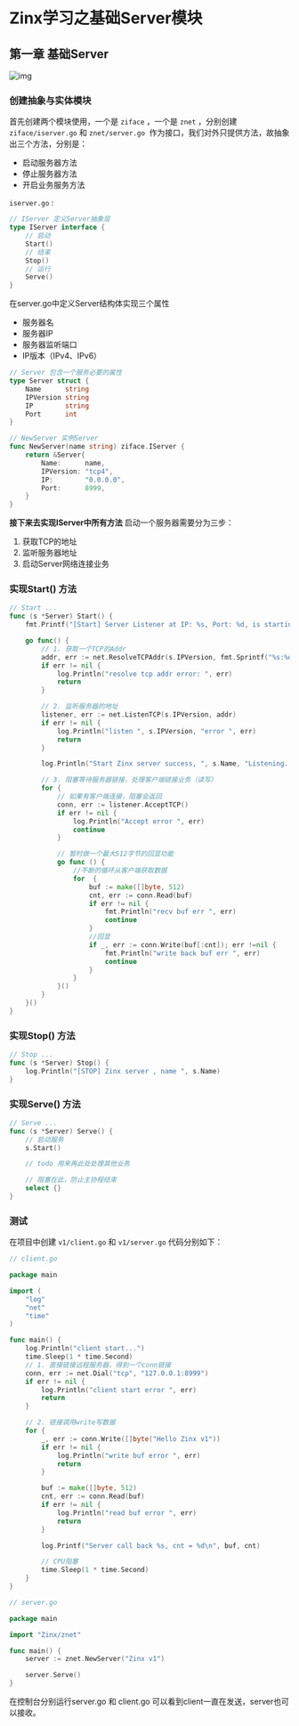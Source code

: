 # Zinx学习之基础Server模块

<!--more-->

## 第一章 基础Server

![img](https://pic.yqqy.top/blog/20201227215056.png "Server脑图")

### 创建抽象与实体模块

首先创建两个模块使用，一个是 `ziface` ，一个是 `znet` ，分别创建 `ziface/iserver.go` 和 `znet/server.go` 
作为接口，我们对外只提供方法，故抽象出三个方法，分别是：

- 启动服务器方法
- 停止服务器方法
- 开启业务服务方法

`iserver.go` : 

```go
// IServer 定义Server抽象层
type IServer interface {
	// 启动
	Start()
	// 结束
	Stop()
	// 运行
	Serve()
}
```

在server.go中定义Server结构体实现三个属性

- 服务器名
- 服务器IP
- 服务器监听端口
- IP版本（IPv4、IPv6）

```go
// Server 包含一个服务必要的属性
type Server struct {
	Name      string
	IPVersion string
	IP        string
	Port      int
}

// NewServer 实例Server
func NewServer(name string) ziface.IServer {
	return &Server{
		Name:      name,
		IPVersion: "tcp4",
		IP:        "0.0.0.0",
		Port:      8999,
	}
}
```

**接下来去实现IServer中所有方法**
启动一个服务器需要分为三步：

1. 获取TCP的地址
1. 监听服务器地址
1. 启动Server网络连接业务

### 实现Start() 方法

```go
// Start ...
func (s *Server) Start() {
	fmt.Printf("[Start] Server Listener at IP: %s, Port: %d, is starting\n", s.IP, s.Port)

	go func() {
		// 1. 获取一个TCP的Addr
		addr, err := net.ResolveTCPAddr(s.IPVersion, fmt.Sprintf("%s:%d", s.IP, s.Port))
		if err != nil {
			log.Println("resolve tcp addr error: ", err)
			return
		}

		// 2. 监听服务器的地址
		listener, err := net.ListenTCP(s.IPVersion, addr)
		if err != nil {
			log.Println("listen ", s.IPVersion, "error ", err)
			return
		}

		log.Println("Start Zinx server success, ", s.Name, "Listening...")

		// 3. 阻塞等待服务器链接，处理客户端链接业务（读写）
		for {
			// 如果有客户端连接，阻塞会返回
			conn, err := listener.AcceptTCP()
			if err != nil {
				log.Println("Accept error ", err)
				continue
			}

            // 暂时做一个最大512字节的回显功能
			go func () {
                //不断的循环从客户端获取数据
                for  {
                    buf := make([]byte, 512)
                    cnt, err := conn.Read(buf)
                    if err != nil {
                        fmt.Println("recv buf err ", err)
                        continue
                    }
                    //回显
                    if _, err := conn.Write(buf[:cnt]); err !=nil {
                        fmt.Println("write back buf err ", err)
                        continue
                    }
                }
            }()
		}
	}()
}
```

### 实现Stop() 方法

```go
// Stop ...
func (s *Server) Stop() {
	log.Println("[STOP] Zinx server , name ", s.Name)
}
```

### 实现Serve() 方法

```go
// Serve ...
func (s *Server) Serve() {
	// 启动服务
	s.Start()

	// todo 用来再此处处理其他业务

    // 阻塞在此，防止主协程结束
	select {}
}
```

### 测试

在项目中创建 `v1/client.go` 和 `v1/server.go` 代码分别如下：

```go
// client.go

package main

import (
	"log"
	"net"
	"time"
)

func main() {
	log.Println("client start...")
	time.Sleep(1 * time.Second)
	// 1. 直接链接远程服务器，得到一个conn链接
	conn, err := net.Dial("tcp", "127.0.0.1:8999")
	if err != nil {
		log.Println("client start error ", err)
		return
	}

	// 2. 链接调用write写数据
	for {
		_, err := conn.Write([]byte("Hello Zinx v1"))
		if err != nil {
			log.Println("write buf error ", err)
			return
		}

		buf := make([]byte, 512)
		cnt, err := conn.Read(buf)
		if err != nil {
			log.Println("read buf error ", err)
			return
		}

		log.Printf("Server call back %s, cnt = %d\n", buf, cnt)

		// CPU阻塞
		time.Sleep(1 * time.Second)
	}
}
```

```go
// server.go

package main

import "Zinx/znet"

func main() {
	server := znet.NewServer("Zinx v1")

	server.Serve()
}
```

在控制台分别运行server.go 和 client.go 可以看到client一直在发送，server也可以接收。
